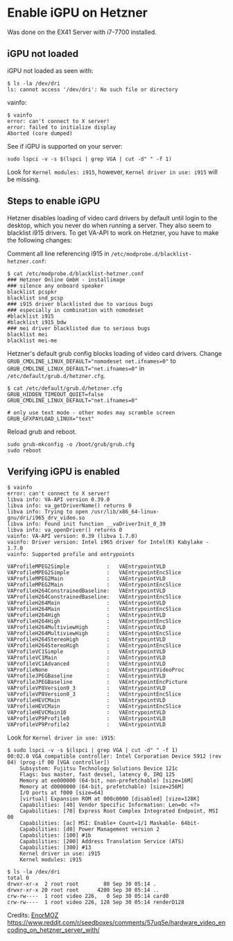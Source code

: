 # Enable iGPU on Hetzner


Was done on the EX41 Server with i7-7700 installed. 

## iGPU not loaded


iGPU not loaded as seen with:
```
$ ls -la /dev/dri
ls: cannot access '/dev/dri': No such file or directory
```

vainfo:

```
$ vainfo
error: can't connect to X server!
error: failed to initialize display
Aborted (core dumped)
```




See if iGPU is supported on your server:


```
sudo lspci -v -s $(lspci | grep VGA | cut -d" " -f 1)

```

Look for `Kernel modules: i915`, however, `Kernel driver in use: i915` will be missing. 


## Steps to enable iGPU

Hetzner disables loading of video card drivers by default until login to the desktop, which you never do when running a server. They also seem to blacklist i915 drivers. To get VA-API to work on Hetzner, you have to make the following changes:

Comment all line referencing i915 in `/etc/modprobe.d/blacklist-hetzner.conf`:

```shell
$ cat /etc/modprobe.d/blacklist-hetzner.conf
### Hetzner Online GmbH - installimage
### silence any onboard speaker
blacklist pcspkr
blacklist snd_pcsp
### i915 driver blacklisted due to various bugs
### especially in combination with nomodeset
#blacklist i915
#blacklist i915_bdw
### mei driver blacklisted due to serious bugs
blacklist mei
blacklist mei-me
```


Hetzner's default grub config blocks loading of video card drivers. Change `GRUB_CMDLINE_LINUX_DEFAULT="nomodeset net.ifnames=0"` to `GRUB_CMDLINE_LINUX_DEFAULT="net.ifnames=0"` in `/etc/default/grub.d/hetzner.cfg`.

```shell
$ cat /etc/default/grub.d/hetzner.cfg
GRUB_HIDDEN_TIMEOUT_QUIET=false
GRUB_CMDLINE_LINUX_DEFAULT="net.ifnames=0"

# only use text mode - other modes may scramble screen
GRUB_GFXPAYLOAD_LINUX="text"
```

Reload grub and reboot.
```
sudo grub-mkconfig -o /boot/grub/grub.cfg
sudo reboot

```


## Verifying iGPU is enabled


```
$ vainfo
error: can't connect to X server!
libva info: VA-API version 0.39.0
libva info: va_getDriverName() returns 0
libva info: Trying to open /usr/lib/x86_64-linux-gnu/dri/i965_drv_video.so
libva info: Found init function __vaDriverInit_0_39
libva info: va_openDriver() returns 0
vainfo: VA-API version: 0.39 (libva 1.7.0)
vainfo: Driver version: Intel i965 driver for Intel(R) Kabylake - 1.7.0
vainfo: Supported profile and entrypoints

VAProfileMPEG2Simple            :	VAEntrypointVLD
VAProfileMPEG2Simple            :	VAEntrypointEncSlice
VAProfileMPEG2Main              :	VAEntrypointVLD
VAProfileMPEG2Main              :	VAEntrypointEncSlice
VAProfileH264ConstrainedBaseline:	VAEntrypointVLD
VAProfileH264ConstrainedBaseline:	VAEntrypointEncSlice
VAProfileH264Main               :	VAEntrypointVLD
VAProfileH264Main               :	VAEntrypointEncSlice
VAProfileH264High               :	VAEntrypointVLD
VAProfileH264High               :	VAEntrypointEncSlice
VAProfileH264MultiviewHigh      :	VAEntrypointVLD
VAProfileH264MultiviewHigh      :	VAEntrypointEncSlice
VAProfileH264StereoHigh         :	VAEntrypointVLD
VAProfileH264StereoHigh         :	VAEntrypointEncSlice
VAProfileVC1Simple              :	VAEntrypointVLD
VAProfileVC1Main                :	VAEntrypointVLD
VAProfileVC1Advanced            :	VAEntrypointVLD
VAProfileNone                   :	VAEntrypointVideoProc
VAProfileJPEGBaseline           :	VAEntrypointVLD
VAProfileJPEGBaseline           :	VAEntrypointEncPicture
VAProfileVP8Version0_3          :	VAEntrypointVLD
VAProfileVP8Version0_3          :	VAEntrypointEncSlice
VAProfileHEVCMain               :	VAEntrypointVLD
VAProfileHEVCMain               :	VAEntrypointEncSlice
VAProfileHEVCMain10             :	VAEntrypointVLD
VAProfileVP9Profile0            :	VAEntrypointVLD
VAProfileVP9Profile2            :	VAEntrypointVLD
```






Look for `Kernel driver in use: i915`:

```
$ sudo lspci -v -s $(lspci | grep VGA | cut -d" " -f 1)
00:02.0 VGA compatible controller: Intel Corporation Device 5912 (rev 04) (prog-if 00 [VGA controller])
	Subsystem: Fujitsu Technology Solutions Device 121c
	Flags: bus master, fast devsel, latency 0, IRQ 125
	Memory at ee000000 (64-bit, non-prefetchable) [size=16M]
	Memory at d0000000 (64-bit, prefetchable) [size=256M]
	I/O ports at f000 [size=64]
	[virtual] Expansion ROM at 000c0000 [disabled] [size=128K]
	Capabilities: [40] Vendor Specific Information: Len=0c <?>
	Capabilities: [70] Express Root Complex Integrated Endpoint, MSI 00
	Capabilities: [ac] MSI: Enable+ Count=1/1 Maskable- 64bit-
	Capabilities: [d0] Power Management version 2
	Capabilities: [100] #1b
	Capabilities: [200] Address Translation Service (ATS)
	Capabilities: [300] #13
	Kernel driver in use: i915
	Kernel modules: i915
```


```
$ ls -la /dev/dri
total 0
drwxr-xr-x  2 root root        80 Sep 30 05:14 .
drwxr-xr-x 20 root root      4200 Sep 30 05:14 ..
crw-rw----  1 root video 226,   0 Sep 30 05:14 card0
crw-rw----  1 root video 226, 128 Sep 30 05:14 renderD128
```



Credits:
[EnorMOZ](https://github.com/EnorMOZ)
https://www.reddit.com/r/seedboxes/comments/57uq5e/hardware_video_encoding_on_hetzner_server_with/
